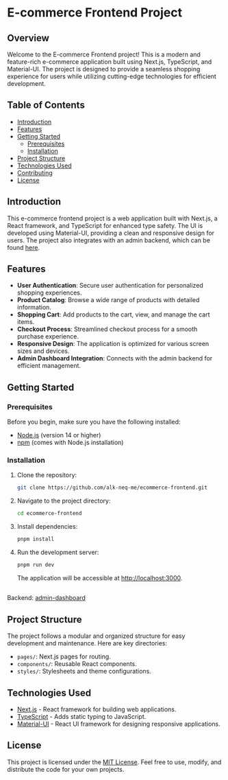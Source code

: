 # E-commerce Frontend Project

## Overview

Welcome to the E-commerce Frontend project! This is a modern and feature-rich e-commerce application built using Next.js, TypeScript, and Material-UI. The project is designed to provide a seamless shopping experience for users while utilizing cutting-edge technologies for efficient development.

## Table of Contents

- [Introduction](#introduction)
- [Features](#features)
- [Getting Started](#getting-started)
  - [Prerequisites](#prerequisites)
  - [Installation](#installation)
- [Project Structure](#project-structure)
- [Technologies Used](#technologies-used)
- [Contributing](#contributing)
- [License](#license)

## Introduction

This e-commerce frontend project is a web application built with Next.js, a React framework, and TypeScript for enhanced type safety. The UI is developed using Material-UI, providing a clean and responsive design for users. The project also integrates with an admin backend, which can be found [here](https://github.com/alk-neq-me/admin-dashboard).

## Features

- **User Authentication**: Secure user authentication for personalized shopping experiences.
- **Product Catalog**: Browse a wide range of products with detailed information.
- **Shopping Cart**: Add products to the cart, view, and manage the cart items.
- **Checkout Process**: Streamlined checkout process for a smooth purchase experience.
- **Responsive Design**: The application is optimized for various screen sizes and devices.
- **Admin Dashboard Integration**: Connects with the admin backend for efficient management.

## Getting Started

### Prerequisites

Before you begin, make sure you have the following installed:

- [Node.js](https://nodejs.org/) (version 14 or higher)
- [npm](https://www.npmjs.com/) (comes with Node.js installation)

### Installation

1. Clone the repository:

   ```bash
   git clone https://github.com/alk-neq-me/ecommerce-frontend.git
   ```

2. Navigate to the project directory:

   ```bash
   cd ecommerce-frontend
   ```

3. Install dependencies:

   ```bash
   pnpm install
   ```

4. Run the development server:

   ```bash
   pnpm run dev
   ```

   The application will be accessible at [http://localhost:3000](http://localhost:3000).

## 

Backend: [admin-dashboard](https://github.com/alk-neq-me/admin-dashboard)

## Project Structure

The project follows a modular and organized structure for easy development and maintenance. Here are key directories:

- `pages/`: Next.js pages for routing.
- `components/`: Reusable React components.
- `styles/`: Stylesheets and theme configurations.

## Technologies Used

- [Next.js](https://nextjs.org/) - React framework for building web applications.
- [TypeScript](https://www.typescriptlang.org/) - Adds static typing to JavaScript.
- [Material-UI](https://mui.com/) - React UI framework for designing responsive applications.

## License

This project is licensed under the [MIT License](LICENSE). Feel free to use, modify, and distribute the code for your own projects.

